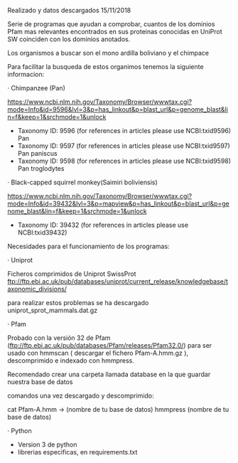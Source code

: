 Realizado y datos descargados 15/11/2018

Serie de programas que ayudan a comprobar, cuantos de los dominios Pfam mas relevantes encontrados en sus proteinas conocidas en UniProt SW coinciden con los dominios anotados.

Los organismos a buscar son el mono ardilla boliviano y el chimpace

Para facilitar la busqueda de estos organimos tenemos la siguiente informacion:

· Chimpanzee (Pan)

https://www.ncbi.nlm.nih.gov/Taxonomy/Browser/wwwtax.cgi?mode=Info&id=9596&lvl=3&p=has_linkout&p=blast_url&p=genome_blast&lin=f&keep=1&srchmode=1&unlock

- Taxonomy ID: 9596 (for references in articles please use NCBI:txid9596) Pan 
- Taxonomy ID: 9597 (for references in articles please use NCBI:txid9597) Pan paniscus
- Taxonomy ID: 9598 (for references in articles please use NCBI:txid9598) Pan troglodytes


· Black-capped squirrel monkey(Saimiri boliviensis)

https://www.ncbi.nlm.nih.gov/Taxonomy/Browser/wwwtax.cgi?mode=Info&id=39432&lvl=3&p=mapview&p=has_linkout&p=blast_url&p=genome_blast&lin=f&keep=1&srchmode=1&unlock

- Taxonomy ID: 39432 (for references in articles please use NCBI:txid39432)


Necesidades para el funcionamiento de los programas: 

· Uniprot

Ficheros comprimidos de Uniprot SwissProt
ftp://ftp.ebi.ac.uk/pub/databases/uniprot/current_release/knowledgebase/taxonomic_divisions/

para realizar estos problemas se ha descargado uniprot_sprot_mammals.dat.gz

· Pfam

Probado con la versión 32 de Pfam (ftp://ftp.ebi.ac.uk/pub/databases/Pfam/releases/Pfam32.0/) para ser usado con hmmscan ( descargar el fichero Pfam-A.hmm.gz ), descomprimido e indexado con hmmpress.

Recomendado crear una carpeta llamada database en la que guardar nuestra base de datos

comandos una vez descargado y descomprimido:

cat Pfam-A.hmm -> (nombre de tu base de datos)
hmmpress (nombre de tu base de datos)

· Python

- Version 3 de python
- librerias especificas, en requirements.txt 





